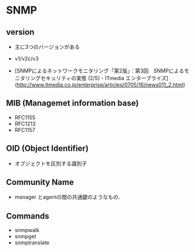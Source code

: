 # SNMP

## version
  - 主に3つのバージョンがある
  - v1/v2c/v3

  - [SNMPによるネットワークモニタリング「第2版」：第3回　SNMPによるモニタリングセキュリティの実態 (2/5) - ITmedia エンタープライズ] (http://www.itmedia.co.jp/enterprise/articles/0705/16/news011_2.html)

## MIB (Managemet information base)
  - RFC1155
  - RFC1213
  - RFC1157


## OID (Object Identifier)
  - オブジェクトを区別する識別子

## Community Name
  - manager とagentの間の共通鍵のようなもの．

## Commands
  - snmpwalk
  - snmpget
  - snmptranslate